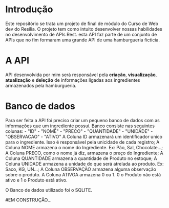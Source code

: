 # Introdução

Este repositório se trata um projeto de final de módulo do Curso de Web dev do Resilia. 
O projeto tem como intuito desenvolver nossas habilidades no desenvolvimento de APIs Rest.
esta API faz parte de um conjunto de APIs que no fim formaram uma grande API de uma hamburgueria ficticia.

# A API

API desenvolvida por mim será responsável pela <b>criação</b>, <b>visualização</b>, <b>atualização</b> e 
<b>deleção</b> de informações ligadas aos ingredientes armazenados pela hamburgueria.

# Banco de dados

Para ser feita a API foi preciso criar um pequeno banco de dados com as informações que um ingrediente possui. Banco consiste nas seguintes colunas:
    - "ID"
    - "NOME" 
    - "PRECO" 
    - "QUANTIDADE" 
    - "UNIDADE" 
    - "OBSERVACAO" 
    - "ATIVO" 
A Coluna ID armazenará um identificador unico para o ingrediente. Isso é responsável pela unicidade de cada registro;
A Coluna NOME  armazena o nome do Ingrediente. Ex: Pão, Sal, Chocolate...;
A Coluna PRECO, como o nome já diz, armazena o preço do Ingrediente;
A Coluna QUANTIDADE armazena a quantidade de Produto no estoque;
A Coluna UNIDADE armazena a unidade do que será atrelada ao produto. Ex: Saco, KG, UN...;
A Coluna OBSERVAÇÃO armazena alguma observação sobre o produto.
A Coluna ATIVOA armazena 0 ou 1. 0 o Produto não está ativo e 1 o Produto está ativo.

O Banco de dados utilizado foi o SQLITE.

#EM CONSTRUÇÃO...





